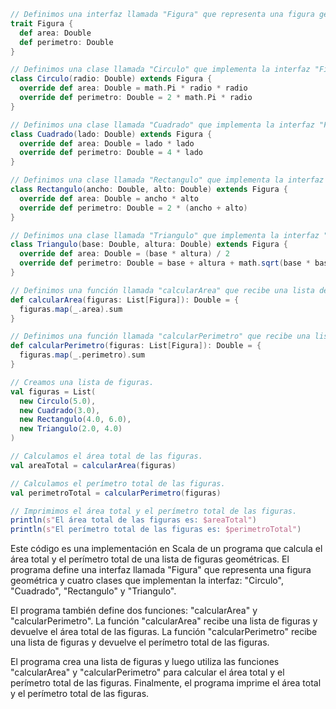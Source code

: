 ```scala
// Definimos una interfaz llamada "Figura" que representa una figura geométrica.
trait Figura {
  def area: Double
  def perimetro: Double
}

// Definimos una clase llamada "Circulo" que implementa la interfaz "Figura".
class Circulo(radio: Double) extends Figura {
  override def area: Double = math.Pi * radio * radio
  override def perimetro: Double = 2 * math.Pi * radio
}

// Definimos una clase llamada "Cuadrado" que implementa la interfaz "Figura".
class Cuadrado(lado: Double) extends Figura {
  override def area: Double = lado * lado
  override def perimetro: Double = 4 * lado
}

// Definimos una clase llamada "Rectangulo" que implementa la interfaz "Figura".
class Rectangulo(ancho: Double, alto: Double) extends Figura {
  override def area: Double = ancho * alto
  override def perimetro: Double = 2 * (ancho + alto)
}

// Definimos una clase llamada "Triangulo" que implementa la interfaz "Figura".
class Triangulo(base: Double, altura: Double) extends Figura {
  override def area: Double = (base * altura) / 2
  override def perimetro: Double = base + altura + math.sqrt(base * base + altura * altura)
}

// Definimos una función llamada "calcularArea" que recibe una lista de figuras y devuelve el área total de las figuras.
def calcularArea(figuras: List[Figura]): Double = {
  figuras.map(_.area).sum
}

// Definimos una función llamada "calcularPerimetro" que recibe una lista de figuras y devuelve el perímetro total de las figuras.
def calcularPerimetro(figuras: List[Figura]): Double = {
  figuras.map(_.perimetro).sum
}

// Creamos una lista de figuras.
val figuras = List(
  new Circulo(5.0),
  new Cuadrado(3.0),
  new Rectangulo(4.0, 6.0),
  new Triangulo(2.0, 4.0)
)

// Calculamos el área total de las figuras.
val areaTotal = calcularArea(figuras)

// Calculamos el perímetro total de las figuras.
val perimetroTotal = calcularPerimetro(figuras)

// Imprimimos el área total y el perímetro total de las figuras.
println(s"El área total de las figuras es: $areaTotal")
println(s"El perímetro total de las figuras es: $perimetroTotal")
```

Este código es una implementación en Scala de un programa que calcula el área total y el perímetro total de una lista de figuras geométricas. El programa define una interfaz llamada "Figura" que representa una figura geométrica y cuatro clases que implementan la interfaz: "Circulo", "Cuadrado", "Rectangulo" y "Triangulo".

El programa también define dos funciones: "calcularArea" y "calcularPerimetro". La función "calcularArea" recibe una lista de figuras y devuelve el área total de las figuras. La función "calcularPerimetro" recibe una lista de figuras y devuelve el perímetro total de las figuras.

El programa crea una lista de figuras y luego utiliza las funciones "calcularArea" y "calcularPerimetro" para calcular el área total y el perímetro total de las figuras. Finalmente, el programa imprime el área total y el perímetro total de las figuras.